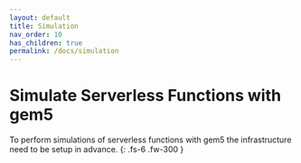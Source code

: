 ```yaml
---
layout: default
title: Simulation
nav_order: 10
has_children: true
permalink: /docs/simulation
---
```


# Simulate Serverless Functions with gem5

To perform simulations of serverless functions with gem5 the infrastructure need to be setup in advance.
{: .fs-6 .fw-300 }